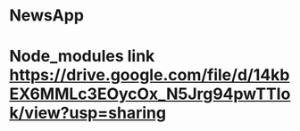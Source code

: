 # NewsApp
# Node_modules link https://drive.google.com/file/d/14kbEX6MMLc3EOycOx_N5Jrg94pwTTIok/view?usp=sharing
